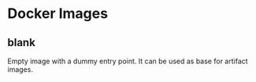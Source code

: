 # Docker Images

## blank

Empty image with a dummy entry point. It can be used as base for artifact images.
